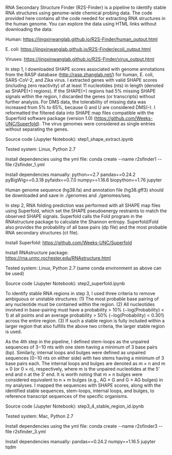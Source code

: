 RNA Secondary Structure Finder (R2S-Finder) is a pipeline to identify stable RNA structures using genome-wide chemical probing data. The code provided here contains all the code needed for extracting RNA structures in the human genome. You can explore the data using HTML links without downloading the data:

Human: https://jingxinwanglab.github.io/R2S-Finder/human_output.html

E. coli: https://jingxinwanglab.github.io/R2S-Finder/ecoli_output.html

Viruses: https://jingxinwanglab.github.io/R2S-Finder/virus_output.html

In step 1, I downloaded SHAPE scores associated with genome annotations from the RASP database (http://rasp.zhanglab.net/) for human, E. coli, SARS-CoV-2, and Zika virus. I extracted genes with valid SHAPE scores (including zero reactivity) of at least 11 nucleotides (nts) in length (denoted as SHAPE(+) regions). If the SHAPE(+) regions had 5% missing SHAPE signals within the region, I discarded the genes (or transcripts) without further analysis. For DMS data, the tolerability of missing data was increased from 5% to 65%, because G and U are considered DMS(–). I reformatted the filtered data into SHAPE map files compatible with the Superfold software package (version 1.0) (https://github.com/Weeks-UNC/Superfold). The virus genomes were considered as single entries without separating the genes. 

Source code (Jupyter Notebook): step1_shape_extract.ipynb

Tested system: Linux, Python 2.7

Install dependencies using the yml file: 
conda create --name r2sfinder1 --file r2sfinder_1.yml

Install dependencies manually: 
python==2.7
pandas==0.24.2
pyBigWig==0.3.18
pyfaidx==0.7.0
numpy==1.16.6
biopython==1.76
jupyter

Human genome sequence (hg38.fa) and annotation file (hg38.gff3) should be downloaded and save in ./genomes and ./genomes/seq. 

In step 2, RNA folding prediction was performed with all SHAPE map files using Superfold, which set the SHAPE pseudoenergy restraints to match the observed SHAPE signals. Superfold calls the Fold program in the RNAstructure package to calculate the Shannon entropy. Superfold/Fold also provides the probability of all base pairs (dp file) and the most probable RNA secondary structures (ct file). 

Install Superfold: 
https://github.com/Weeks-UNC/Superfold

Install RNAstructure package:
https://rna.urmc.rochester.edu/RNAstructure.html

Tested system: Linux, Python 2.7 (same conda environment as above can be used)

Source code (Jupyter Notebook): step2_superfold.ipynb

To identify stable RNA regions in step 3, I used three criteria to remove ambiguous or unstable structures: (1) The most probable base pairing of any nucleotide must be contained within the region. (2) All nucleotides involved in base-pairing must have a probability > 10% (−log(Probability) < 1) at all points and an average probability > 50% (−log(Probability) < 0.301) across the entire region. (3) If such a stable region is fully included within a larger region that also fulfills the above two criteria, the larger stable region is used. 

As the 4th step in the pipeline, I defined stem-loops as the unpaired sequences of 3−10 nts with one stem having a minimum of 3 base pairs (bp). Similarly, internal loops and bulges were defined as unpaired sequences (0−10 nts on either side) with two stems having a minimum of 3 base pairs each. The internal loops and bulges are denoted as m × n and m × 0 (or 0 × n), respectively, where m is the unpaired nucleotides at the 5’ end and n at the 3’ end. It is worth noting that m × n bulges were considered equivalent to n × m bulges (e.g., AG × G and G × AG bulges) in my analyses. I mapped the sequences with SHAPE scores, along with the identified stable sequences, stem-loops, internal loops, and bulges, to reference transcript sequences of the specific organisms. 

Source code (Jupyter Notebook): step3_4_stable_region_id.ipynb

Tested system: Mac, Python 2.7

Install dependencies using the yml file: 
conda create --name r2sfinder3 --file r2sfinder_3.yml

Install dependencies manually: 
pandas==0.24.2
numpy==1.16.5
jupyter
tqdm

